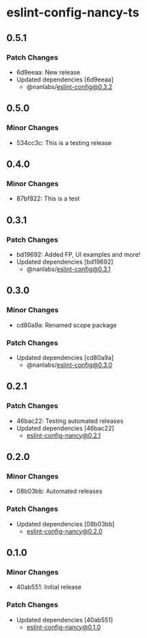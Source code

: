 # eslint-config-nancy-ts

## 0.5.1

### Patch Changes

- 6d9eeaa: New release
- Updated dependencies [6d9eeaa]
  - @nanlabs/eslint-config@0.3.2

## 0.5.0

### Minor Changes

- 534cc3c: This is a testing release

## 0.4.0

### Minor Changes

- 87bf822: This is a test

## 0.3.1

### Patch Changes

- bd19692: Added FP, UI examples and more!
- Updated dependencies [bd19692]
  - @nanlabs/eslint-config@0.3.1

## 0.3.0

### Minor Changes

- cd80a9a: Renamed scope package

### Patch Changes

- Updated dependencies [cd80a9a]
  - @nanlabs/eslint-config@0.3.0

## 0.2.1

### Patch Changes

- 46bac22: Testing automated releases
- Updated dependencies [46bac22]
  - eslint-config-nancy@0.2.1

## 0.2.0

### Minor Changes

- 08b03bb: Automated releases

### Patch Changes

- Updated dependencies [08b03bb]
  - eslint-config-nancy@0.2.0

## 0.1.0

### Minor Changes

- 40ab551: Initial release

### Patch Changes

- Updated dependencies [40ab551]
  - eslint-config-nancy@0.1.0
